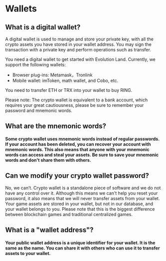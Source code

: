 # Wallets

## **What is a digital wallet?**

A digital wallet is used to manage and store your private key, with all the crypto assets you have stored in your wallet address. You may sign the transaction with a private key and perform operations such as transfer.

You need a digital wallet to get started with Evolution Land. Currently, we support the following wallets:

* Browser plug-ins: Metamask，Tronlink
* Mobile wallet: imToken, math wallet, and Cobo, etc.

You need to transfer ETH or TRX into your wallet to buy RING.

Please note: The crypto wallet is equivalent to a bank account, which requires your great cautiousness, please be sure to remember your password and mnemonic words.

## **What are the mnemonic words?**

#### Some crypto wallet uses mnemonic words instead of regular passwords. If your account has been deleted, you can recover your account with mnemonic words. This also means that anyone with your mnemonic words can access and steal your assets. Be sure to save your mnemonic words and don't share them with others.

## **Can we modify your crypto wallet password?**

No, we can’t. Crypto wallet is a standalone piece of software and we do not have any control over it. Although this means we can't help you reset your password, it also means that we will never transfer assets from your wallet. Your game assets are stored in your wallet, but not in our database, and your wallet belongs to you. Please note that this is the biggest difference between blockchain games and traditional centralized games.

## **What is a "wallet address"?**

#### Your public wallet address is a unique identifier for your wallet. It is the same as the name. You can share it with others who can use it to transfer assets to your wallet.


